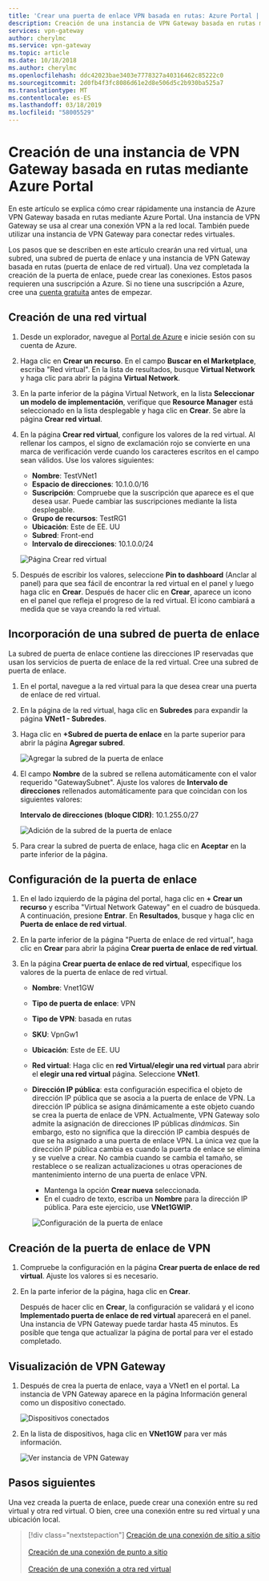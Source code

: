 ```yaml
---
title: 'Crear una puerta de enlace VPN basada en rutas: Azure Portal | Microsoft Docs'
description: Creación de una instancia de VPN Gateway basada en rutas mediante Azure Portal
services: vpn-gateway
author: cherylmc
ms.service: vpn-gateway
ms.topic: article
ms.date: 10/18/2018
ms.author: cherylmc
ms.openlocfilehash: ddc42023bae3403e7778327a40316462c85222c0
ms.sourcegitcommit: 2d0fb4f3fc8086d61e2d8e506d5c2b930ba525a7
ms.translationtype: MT
ms.contentlocale: es-ES
ms.lasthandoff: 03/18/2019
ms.locfileid: "58005529"
---
```

# <a name="create-a-route-based-vpn-gateway-using-the-azure-portal"></a>Creación de una instancia de VPN Gateway basada en rutas mediante Azure Portal

En este artículo se explica cómo crear rápidamente una instancia de Azure VPN Gateway basada en rutas mediante Azure Portal.  Una instancia de VPN Gateway se usa al crear una conexión VPN a la red local. También puede utilizar una instancia de VPN Gateway para conectar redes virtuales. 

Los pasos que se describen en este artículo crearán una red virtual, una subred, una subred de puerta de enlace y una instancia de VPN Gateway basada en rutas (puerta de enlace de red virtual). Una vez completada la creación de la puerta de enlace, puede crear las conexiones. Estos pasos requieren una suscripción a Azure. Si no tiene una suscripción a Azure, cree una [cuenta gratuita](https://azure.microsoft.com/free/?WT.mc_id=A261C142F) antes de empezar.

## <a name="vnet"></a>Creación de una red virtual

1. Desde un explorador, navegue al [Portal de Azure](https://portal.azure.com) e inicie sesión con su cuenta de Azure.
2. Haga clic en **Crear un recurso**. En el campo **Buscar en el Marketplace**, escriba "Red virtual". En la lista de resultados, busque **Virtual Network** y haga clic para abrir la página **Virtual Network**.
3. En la parte inferior de la página Virtual Network, en la lista **Seleccionar un modelo de implementación**, verifique que **Resource Manager** está seleccionado en la lista desplegable y haga clic en **Crear**. Se abre la página **Crear red virtual**.
4. En la página **Crear red virtual**, configure los valores de la red virtual. Al rellenar los campos, el signo de exclamación rojo se convierte en una marca de verificación verde cuando los caracteres escritos en el campo sean válidos. Use los valores siguientes:

   - **Nombre**: TestVNet1
   - **Espacio de direcciones**: 10.1.0.0/16
   - **Suscripción**: Compruebe que la suscripción que aparece es el que desea usar. Puede cambiar las suscripciones mediante la lista desplegable.
   - **Grupo de recursos**: TestRG1
   - **Ubicación**: Este de EE. UU
   - **Subred**: Front-end
   - **Intervalo de direcciones**: 10.1.0.0/24

   ![Página Crear red virtual](./media/create-routebased-vpn-gateway-portal/create-virtual-network.png "Página Crear red virtual")
5. Después de escribir los valores, seleccione **Pin to dashboard** (Anclar al panel) para que sea fácil de encontrar la red virtual en el panel y luego haga clic en **Crear**. Después de hacer clic en **Crear**, aparece un icono en el panel que refleja el progreso de la red virtual. El icono cambiará a medida que se vaya creando la red virtual.

## <a name="gwsubnet"></a>Incorporación de una subred de puerta de enlace

La subred de puerta de enlace contiene las direcciones IP reservadas que usan los servicios de puerta de enlace de la red virtual. Cree una subred de puerta de enlace.

1. En el portal, navegue a la red virtual para la que desea crear una puerta de enlace de red virtual.
2. En la página de la red virtual, haga clic en **Subredes** para expandir la página **VNet1 - Subredes**.
3. Haga clic en **+Subred de puerta de enlace** en la parte superior para abrir la página **Agregar subred**.

   ![Agregar la subred de la puerta de enlace](./media/create-routebased-vpn-gateway-portal/gateway-subnet.png "Agregar la subred de la puerta de enlace")
4. El campo **Nombre** de la subred se rellena automáticamente con el valor requerido "GatewaySubnet". Ajuste los valores de **Intervalo de direcciones** rellenados automáticamente para que coincidan con los siguientes valores:

   **Intervalo de direcciones (bloque CIDR)**: 10.1.255.0/27

   ![Adición de la subred de la puerta de enlace](./media/create-routebased-vpn-gateway-portal/add-gateway-subnet.png "Adición de la subred de la puerta de enlace")
5. Para crear la subred de puerta de enlace, haga clic en **Aceptar** en la parte inferior de la página.

## <a name="gwvalues"></a>Configuración de la puerta de enlace

1. En el lado izquierdo de la página del portal, haga clic en **+ Crear un recurso** y escriba "Virtual Network Gateway" en el cuadro de búsqueda. A continuación, presione **Entrar**. En **Resultados**, busque y haga clic en **Puerta de enlace de red virtual**.
2. En la parte inferior de la página "Puerta de enlace de red virtual", haga clic en **Crear** para abrir la página **Crear puerta de enlace de red virtual**.
3. En la página **Crear puerta de enlace de red virtual**, especifique los valores de la puerta de enlace de red virtual.

   - **Nombre**: Vnet1GW
   - **Tipo de puerta de enlace**: VPN 
   - **Tipo de VPN**: basada en rutas
   - **SKU**: VpnGw1
   - **Ubicación**: Este de EE. UU
   - **Red virtual**: Haga clic en **red Virtual/elegir una red virtual** para abrir el **elegir una red virtual** página. Seleccione **VNet1**.
   - **Dirección IP pública**: esta configuración especifica el objeto de dirección IP pública que se asocia a la puerta de enlace de VPN. La dirección IP pública se asigna dinámicamente a este objeto cuando se crea la puerta de enlace de VPN. Actualmente, VPN Gateway solo admite la asignación de direcciones IP públicas *dinámicas*. Sin embargo, esto no significa que la dirección IP cambia después de que se ha asignado a una puerta de enlace VPN. La única vez que la dirección IP pública cambia es cuando la puerta de enlace se elimina y se vuelve a crear. No cambia cuando se cambia el tamaño, se restablece o se realizan actualizaciones u otras operaciones de mantenimiento interno de una puerta de enlace VPN.

     - Mantenga la opción **Crear nueva** seleccionada.
     - En el cuadro de texto, escriba un **Nombre** para la dirección IP pública. Para este ejercicio, use **VNet1GWIP**.<br>

     ![Configuración de la puerta de enlace](./media/create-routebased-vpn-gateway-portal/gw.png "Configure gateway settings")

## <a name="creategw"></a>Creación de la puerta de enlace de VPN

1. Compruebe la configuración en la página **Crear puerta de enlace de red virtual**. Ajuste los valores si es necesario.
2. En la parte inferior de la página, haga clic en **Crear**.

   Después de hacer clic en **Crear**, la configuración se validará y el icono **Implementado puerta de enlace de red virtual** aparecerá en el panel. Una instancia de VPN Gateway puede tardar hasta 45 minutos. Es posible que tenga que actualizar la página de portal para ver el estado completado.

## <a name="viewgw"></a>Visualización de VPN Gateway

1. Después de crea la puerta de enlace, vaya a VNet1 en el portal. La instancia de VPN Gateway aparece en la página Información general como un dispositivo conectado.

   ![Dispositivos conectados](./media/create-routebased-vpn-gateway-portal/view-connected-devices.png "Connected devices")

2. En la lista de dispositivos, haga clic en **VNet1GW** para ver más información.

   ![Ver instancia de VPN Gateway](./media/create-routebased-vpn-gateway-portal/view-gateway.png "View VPN gateway")

## <a name="next-steps"></a>Pasos siguientes

Una vez creada la puerta de enlace, puede crear una conexión entre su red virtual y otra red virtual. O bien, cree una conexión entre su red virtual y una ubicación local.

> [!div class="nextstepaction"]
> [Creación de una conexión de sitio a sitio](vpn-gateway-howto-site-to-site-resource-manager-portal.md)<br><br>
> [Creación de una conexión de punto a sitio](vpn-gateway-howto-point-to-site-resource-manager-portal.md)<br><br>
> [Creación de una conexión a otra red virtual](vpn-gateway-howto-vnet-vnet-resource-manager-portal.md)
